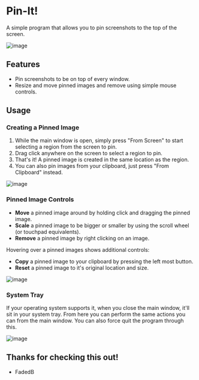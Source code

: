 # Pin-It!
A simple program that allows you to pin screenshots to the top of the screen.

![image](https://github.com/user-attachments/assets/8e66f0a6-c46c-44d8-b534-7ffc5e55bcde)

## Features
- Pin screenshots to be on top of every window.
- Resize and move pinned images and remove using simple mouse controls.

## Usage
### Creating a Pinned Image
1. While the main window is open, simply press "From Screen" to start selecting a region from the screen to pin.
2. Drag click anywhere on the screen to select a region to pin.
3. That's it! A pinned image is created in the same location as the region.
4. You can also pin images from your clipboard, just press "From Clipboard" instead.

![image](https://github.com/user-attachments/assets/08a73c7e-b33e-4ba6-ae6a-6ad1f03a78a5)

### Pinned Image Controls
- **Move** a pinned image around by holding click and dragging the pinned image.
- **Scale** a pinned image to be bigger or smaller by using the scroll wheel (or touchpad equivalents).
- **Remove** a pinned image by right clicking on an image.

Hovering over a pinned images shows additional controls:
- **Copy** a pinned image to your clipboard by pressing the left most button.
- **Reset** a pinned image to it's original location and size.

![image](https://github.com/user-attachments/assets/f9b6e845-0d96-445c-8006-66ee1230dc3d)

### System Tray
If your operating system supports it, when you close the main window, it'll sit in your system tray. From here you can perform the same actions you can from the main window. You can also force quit the program through this.

![image](https://github.com/user-attachments/assets/980e51c6-305e-4b20-83e4-618ca4f03a66)

## Thanks for checking this out!
- FadedB
